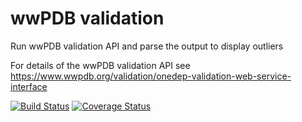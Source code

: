 # wwPDB validation

Run wwPDB validation API and parse the output to display outliers

For details of the wwPDB validation API see
https://www.wwpdb.org/validation/onedep-validation-web-service-interface


[![Build Status](https://travis-ci.org/berrisfordjohn/wwpdb_validation.svg?branch=master)](https://travis-ci.org/berrisfordjohn/wwpdb_validation)
[![Coverage Status](https://coveralls.io/repos/github/berrisfordjohn/wwpdb_validation/badge.svg?branch=master)](https://coveralls.io/github/berrisfordjohn/wwpdb_validation?branch=master)